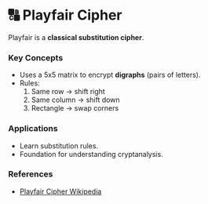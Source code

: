 # 🔠 Playfair Cipher

Playfair is a **classical substitution cipher**.

### Key Concepts
- Uses a 5x5 matrix to encrypt **digraphs** (pairs of letters).  
- Rules:
  1. Same row → shift right  
  2. Same column → shift down  
  3. Rectangle → swap corners

### Applications
- Learn substitution rules.
- Foundation for understanding cryptanalysis.

### References
- [Playfair Cipher Wikipedia](https://en.wikipedia.org/wiki/Playfair_cipher)
